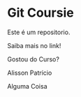 # Git Coursie

Este é um repositorio.

Saiba mais no link!

Gostou do Curso?

Alisson Patrício

Alguma Coisa
